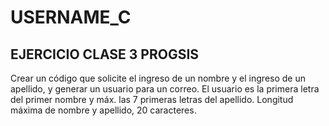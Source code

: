 # USERNAME_C

## EJERCICIO CLASE 3 PROGSIS

Crear un código que solicite el ingreso de un nombre y el ingreso de un apellido, y generar un usuario para un correo. El usuario es la primera letra del primer nombre y máx. las 7 primeras letras del apellido. Longitud máxima de nombre y apellido, 20 caracteres.
